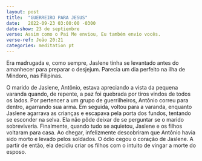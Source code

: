 ```yaml
---
layout: post
title:  "GUERREIRO PARA JESUS"
date:   2022-09-23 03:00:00 -0300
date-show: 23 de septiembre
verse: Assim como o Pai Me enviou, Eu também envio vocês.
verse-ref: João 20:21
categories: meditation pt
---
```


Era madrugada e, como sempre, Jaslene tinha se levantado antes do amanhecer para preparar o desjejum. Parecia um dia perfeito na ilha de Mindoro, nas Filipinas.

O marido de Jaslene, Antônio, estava apreciando a vista da pequena varanda quando, de repente, a paz foi quebrada por tiros vindos de todos os lados. Por pertencer a um grupo de guerrilheiros, Antônio correu para dentro, agarrando sua arma. Em seguida, voltou para a varanda, enquanto Jaslene agarrava as crianças e escapava pela porta dos fundos, tentando se esconder na selva. Ela não pôde deixar de se perguntar se o marido sobreviveria. Finalmente, quando tudo se aquietou, Jaslene e os filhos voltaram para casa. Ao chegar, infelizmente descobriram que Antônio havia sido morto e levado pelos soldados. O ódio cegou o coração de Jaslene. A partir de então, ela decidiu criar os filhos com o intuito de vingar a morte do esposo.
